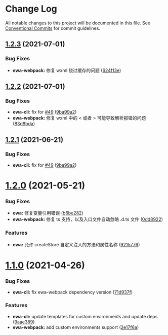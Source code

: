 # Change Log

All notable changes to this project will be documented in this file.
See [Conventional Commits](https://conventionalcommits.org) for commit guidelines.

## [1.2.3](https://github.com/lyfeyaj/ewa/compare/v1.2.2...v1.2.3) (2021-07-01)


### Bug Fixes

* **ewa-webpack:** 修复 wxml 绕过缓存的问题 ([624f13e](https://github.com/lyfeyaj/ewa/commit/624f13e52992c7b6e988a3bc4687f9cdd2ce4475))





## [1.2.2](https://github.com/lyfeyaj/ewa/compare/v1.2.0...v1.2.2) (2021-07-01)


### Bug Fixes

* **ewa-cli:** fix for [#49](https://github.com/lyfeyaj/ewa/issues/49) ([9ba99a2](https://github.com/lyfeyaj/ewa/commit/9ba99a2e9094174a5d275dcfe4b3171c1c129af9))
* **ewa-webpack:** 修复 wxml 中的 < 或者 > 可能导致解析报错的问题 ([83d8bda](https://github.com/lyfeyaj/ewa/commit/83d8bda4180b8709976a5a8c13602318fee02223))





## [1.2.1](https://github.com/lyfeyaj/ewa/compare/v1.2.0...v1.2.1) (2021-06-21)


### Bug Fixes

* **ewa-cli:** fix for [#49](https://github.com/lyfeyaj/ewa/issues/49) ([9ba99a2](https://github.com/lyfeyaj/ewa/commit/9ba99a2e9094174a5d275dcfe4b3171c1c129af9))





# [1.2.0](https://github.com/lyfeyaj/ewa/compare/v1.1.0...v1.2.0) (2021-05-21)


### Bug Fixes

* **ewa:** 修复变量引用错误 ([b6be282](https://github.com/lyfeyaj/ewa/commit/b6be2827fe1f12f478dc17db155ed54dd5115a80))
* **ewa-webpack:** 修复 ts 支持，以及入口文件自动忽略 .d.ts 文件 ([0dd8922](https://github.com/lyfeyaj/ewa/commit/0dd89224d53db452e58a190badfce0eff215d6c8))


### Features

* **ewa:** 允许 createStore 自定义注入的方法和属性名称 ([9215776](https://github.com/lyfeyaj/ewa/commit/92157769e07a562006d889726573b201f59a42cc))





# [1.1.0](https://github.com/lyfeyaj/ewa/compare/v1.0.10...v1.1.0) (2021-04-26)


### Bug Fixes

* **ewa-cli:** fix ewa-webpack dependency version ([71d937f](https://github.com/lyfeyaj/ewa/commit/71d937f4f6476971ce48dd21cc48eec41dc9a89b))


### Features

* **ewa-cli:** update templates for custom environments and update deps ([9aae389](https://github.com/lyfeyaj/ewa/commit/9aae389cf68107215d011cebda846f2fc37a02ed))
* **ewa-webpack:** add custom environments support ([2e17f6a](https://github.com/lyfeyaj/ewa/commit/2e17f6a82d01ada675ca076e115faf5ddb56ed8e))
